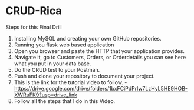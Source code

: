 # CRUD-Rica

Steps for this Final Drill

1. Installing MySQL and creating your own GitHub repositories.
2. Running you flask web based application 
3. Open you browser and paste the HTTP that your application provides.
4. Navigate it, go to Customers, Orders, or Orderdetails you can see here what you put in your data base.
5. Do the CRUD test to your Postman.
6. Push and clone your repository to document your project.
7. This is the link for the tutorial video to follow. - https://drive.google.com/drive/folders/1bxFCiPdPrlw7LzHyL5HE9HOB-XWRuFK9?usp=drive_link
8. Follow all the steps that I do in this Video.